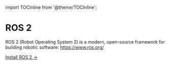 import TOCInline from '@theme/TOCInline';

# ROS 2

ROS 2 (Robot Operating System 2) is a modern, open-source framework for building robotic software: https://www.ros.org/  

[Install ROS 2 →](./install)